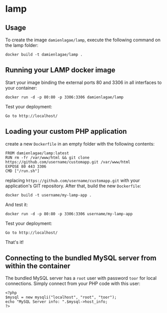 lamp
====
Usage
-----

To create the image `damienlagae/lamp`, execute the following command on the lamp folder:

	docker build -t damienlagae/lamp .


Running your LAMP docker image
------------------------------

Start your image binding the external ports 80 and 3306 in all interfaces to your container:

	docker run -d -p 80:80 -p 3306:3306 damienlagae/lamp

Test your deployment:

	Go to http://localhost/

Loading your custom PHP application
-----------------------------------

create a new `Dockerfile` in an empty folder with the following contents:

	FROM damienlagae/lamp:latest
	RUN rm -fr /var/www/html && git clone https://github.com/username/customapp.git /var/www/html
	EXPOSE 80 443 3306
	CMD ["/run.sh"]

replacing `https://github.com/username/customapp.git` with your application's GIT repository.
After that, build the new `Dockerfile`:

	docker build -t username/my-lamp-app .

And test it:

	docker run -d -p 80:80 -p 3306:3306 username/my-lamp-app

Test your deployment:

	Go to http://localhost/

That's it!


Connecting to the bundled MySQL server from within the container
----------------------------------------------------------------

The bundled MySQL server has a `root` user with password `toor` for local connections.
Simply connect from your PHP code with this user:

	<?php
	$mysql = new mysqli("localhost", "root", "toor");
	echo "MySQL Server info: ".$mysql->host_info;
	?>
